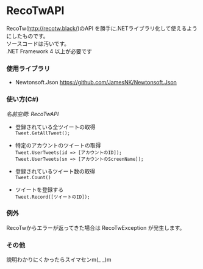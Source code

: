 # RecoTwAPI

RecoTw(<http://recotw.black/>)のAPI を勝手に.NETライブラリ化して使えるようにしたものです。  
ソースコードは汚いです。  
.NET Framework 4 以上が必要です

### 使用ライブラリ
* Newtonsoft.Json
https://github.com/JamesNK/Newtonsoft.Json

### 使い方(C#)
*名前空間: RecoTwAPI*

* 登録されている全ツイートの取得  
`Tweet.GetAllTweet();`

* 特定のアカウントのツイートの取得  
`Tweet.UserTweets(id => [アカウントのID]);`  
`Tweet.UserTweets(sn => [アカウントのScreenName]);`

* 登録されているツイート数の取得  
`Tweet.Count()`

* ツイートを登録する  
`Tweet.Record([ツイートのID]);`

### 例外
RecoTwからエラーが返ってきた場合は RecoTwException が発生します。  

### その他
説明わかりにくかったらスイマセンm(_ _)m
